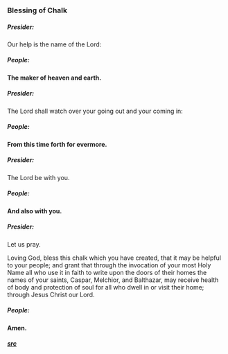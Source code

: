 ### Blessing of Chalk 

##### Presider:
Our help is the name of the Lord:

##### **People:**
**The maker of heaven and earth.**

##### Presider:
The Lord shall watch over your going out and your coming in:

##### **People:**
**From this time forth for evermore.**

##### Presider:
The Lord be with you.

##### **People:**
**And also with you.**

##### Presider:
Let us pray.

Loving God, bless this chalk which you have created, that it may be helpful to your people; and grant that through the invocation of your most Holy Name all who use it in faith to write upon the doors of their homes the names of your saints, Caspar, Melchior, and Balthazar, may receive health of body and protection of soul for all who dwell in or visit their home; through Jesus Christ our Lord.

##### **People:**
**Amen.**
#### _[src](https://interruptingthesilence.com/2019/01/03/blessing-chalk-for-an-epiphany-house-blessing/)_
